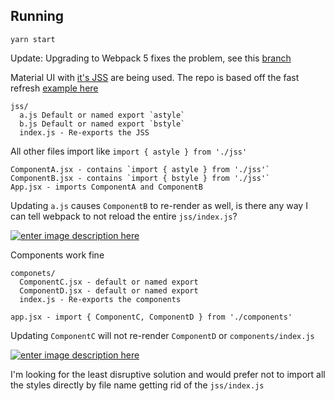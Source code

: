 ## Running

    yarn start

Update: Upgrading to Webpack 5 fixes the problem, see this [branch](https://github.com/louisnow/material-ui-jss-fast-refresh-test/tree/webpack5)

Material UI with [it's JSS][1] are being used. The repo is based off the fast refresh [example here][4]

```
jss/
  a.js Default or named export `astyle`
  b.js Default or named export `bstyle`
  index.js - Re-exports the JSS
```

All other files import like `import { astyle } from './jss'`

```
ComponentA.jsx - contains `import { astyle } from './jss'`
ComponentB.jsx - contains `import { bstyle } from './jss'`
App.jsx - imports ComponentA and ComponentB
```

Updating `a.js` causes `ComponentB` to re-render as well, is there any way I can tell webpack to not reload the entire `jss/index.js`?

[![enter image description here][2]][2]

Components work fine

```
componets/
  ComponentC.jsx - default or named export
  ComponentD.jsx - default or named export
  index.js - Re-exports the components

app.jsx - import { ComponentC, ComponentD } from './components'
```

Updating `ComponentC` will not re-render `ComponentD` or `components/index.js`

[![enter image description here][3]][3]

I'm looking for the least disruptive solution and would prefer not to import all the styles directly by file name getting rid of the `jss/index.js`

[1]: https://material-ui.com/styles/api/#createstyles-styles-styles
[2]: https://i.stack.imgur.com/ZDvcy.png
[3]: https://i.stack.imgur.com/fGnuv.png
[4]: https://github.com/pmmmwh/react-refresh-webpack-plugin/tree/main/examples/webpack-dev-server
